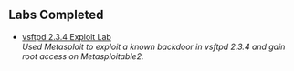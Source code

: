 ## Labs Completed

- [vsftpd 2.3.4 Exploit Lab](lab-reports/01-vsftpd-2.3.4-exploit-lab.md)  
  *Used Metasploit to exploit a known backdoor in vsftpd 2.3.4 and gain root access on Metasploitable2.*
